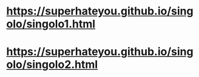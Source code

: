# https://superhateyou.github.io/singolo/singolo1.html
# https://superhateyou.github.io/singolo/singolo2.html